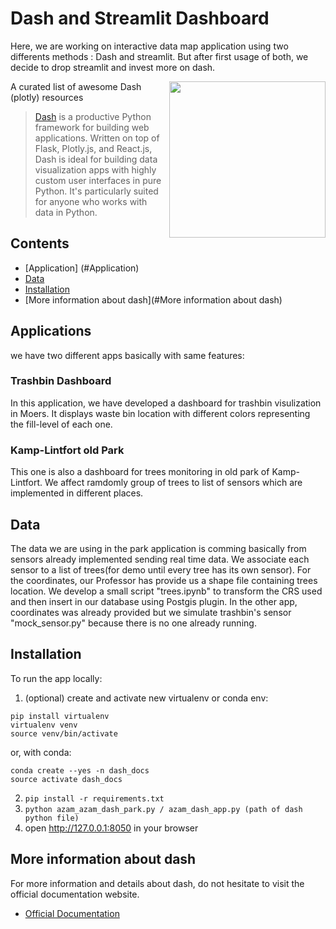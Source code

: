 # Dash and Streamlit Dashboard  

Here, we are working on interactive data map application using two differents methods : Dash and streamlit. But after first usage of both, we decide to drop streamlit and invest more on dash. 

[<img src="https://cdn.rawgit.com/plotly/dash-docs/b1178b4e/images/dash-logo-stripe.svg" align="right" width="250">](https://plot.ly/products/dash/)


A curated list of awesome Dash (plotly) resources

> [Dash](https://plot.ly/products/dash/) is a productive Python framework for building web applications.
> Written on top of Flask, Plotly.js, and React.js, Dash is ideal for building data visualization apps with highly custom user interfaces in pure Python. It's particularly suited for anyone who works with data in Python.

## Contents
- [Application] (#Application)
- [Data](#Data)
- [Installation](#Installation)
- [More information about dash](#More information about dash)

## Applications
we have two different apps basically with same features: 
### Trashbin Dashboard
In this application, we have developed a dashboard for trashbin visulization in Moers. It displays waste bin location with different colors representing the fill-level of each one.

### Kamp-Lintfort old Park
This one is also a dashboard for trees monitoring in old park of Kamp-Lintfort. We affect ramdomly group of trees to list of sensors which are implemented in different places.

## Data
The data we are using in the park application is comming basically from sensors already implemented sending real time data. We associate each sensor to a list of trees(for demo until every tree has its own sensor).
For the coordinates, our Professor has provide us a shape file containing trees location. We develop a small script "trees.ipynb" to transform the CRS used and then insert in our database using Postgis plugin.
In the other app, coordinates was already provided but we simulate trashbin's sensor "mock_sensor.py" because there is no one already running.


## Installation
To run the app locally:

1. (optional) create and activate new virtualenv or conda env:

```
pip install virtualenv
virtualenv venv
source venv/bin/activate
```

or, with conda:
```
conda create --yes -n dash_docs
source activate dash_docs
```

2. `pip install -r requirements.txt`
3. `python azam_azam_dash_park.py / azam_dash_app.py (path of dash python file) `
4. open http://127.0.0.1:8050 in your browser 

## More information about dash
For more information and details about dash, do not hesitate to visit the official documentation website.  
- [Official Documentation](https://dash.plotly.com/)